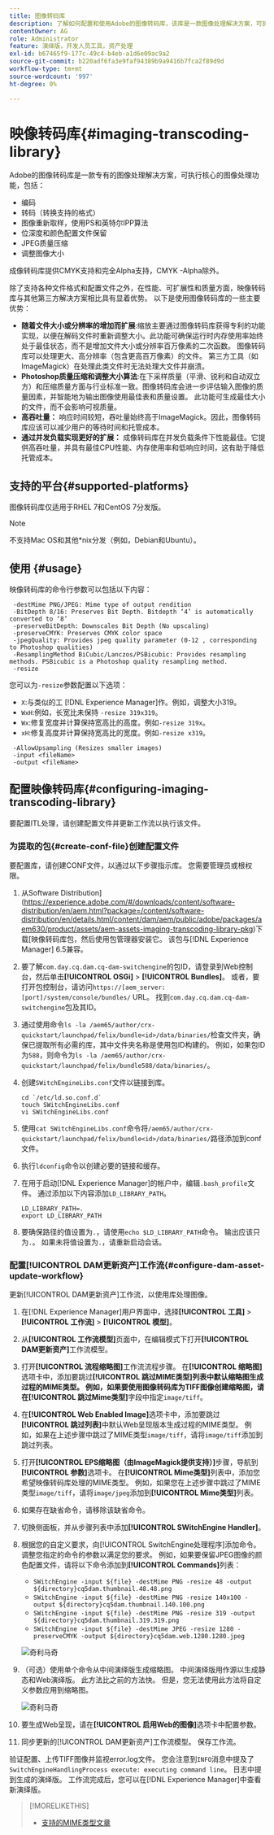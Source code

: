 ```yaml
---
title: 图像转码库
description: 了解如何配置和使用Adobe的图像转码库，该库是一款图像处理解决方案，可执行核心的图像处理功能，包括编码、转码、图像重新采样和图像大小调整。
contentOwner: AG
role: Administrator
feature: 演绎版，开发人员工具，资产处理
exl-id: b67465f9-177c-49c4-b4eb-a1d6e09ac9a2
source-git-commit: b220adf6fa3e9faf94389b9a9416b7fca2f89d9d
workflow-type: tm+mt
source-wordcount: '997'
ht-degree: 0%

---
```


# 映像转码库{#imaging-transcoding-library}

Adobe的图像转码库是一款专有的图像处理解决方案，可执行核心的图像处理功能，包括：

* 编码
* 转码（转换支持的格式）
* 图像重新取样，使用PS和英特尔IPP算法
* 位深度和颜色配置文件保留
* JPEG质量压缩
* 调整图像大小

成像转码库提供CMYK支持和完全Alpha支持，CMYK -Alpha除外。

除了支持各种文件格式和配置文件之外，在性能、可扩展性和质量方面，映像转码库与其他第三方解决方案相比具有显着优势。 以下是使用图像转码库的一些主要优势：

* **随着文件大小或分辨率的增加而扩展**:缩放主要通过图像转码库获得专利的功能实现，以便在解码文件时重新调整大小。此功能可确保运行时内存使用率始终处于最佳状态，而不是增加文件大小或分辨率百万像素的二次函数。 图像转码库可以处理更大、高分辨率（包含更高百万像素）的文件。 第三方工具（如ImageMagick）在处理此类文件时无法处理大文件并崩溃。
* **Photoshop质量压缩和调整大小算法**:在下采样质量（平滑、锐利和自动双立方）和压缩质量方面与行业标准一致。图像转码库会进一步评估输入图像的质量因素，并智能地为输出图像使用最佳表和质量设置。 此功能可生成最佳大小的文件，而不会影响可视质量。
* **高吞吐量：** 响应时间较短，吞吐量始终高于ImageMagick。因此，图像转码库应该可以减少用户的等待时间和托管成本。
* **通过并发负载实现更好的扩展：** 成像转码库在并发负载条件下性能最佳。它提供高吞吐量，并具有最佳CPU性能、内存使用率和低响应时间，这有助于降低托管成本。

## 支持的平台{#supported-platforms}

图像转码库仅适用于RHEL 7和CentOS 7分发版。

>[!NOTE]
>
>不支持Mac OS和其他*nix分发（例如，Debian和Ubuntu）。

## 使用 {#usage}

映像转码库的命令行参数可以包括以下内容：

```shell
 -destMime PNG/JPEG: Mime type of output rendition
 -BitDepth 8/16: Preserves Bit Depth. Bitdepth ‘4’ is automatically converted to ‘8’
 -preserveBitDepth: Downscales Bit Depth (No upscaling)
 -preserveCMYK: Preserves CMYK color space
 -jpegQuality: Provides jpeg quality parameter (0-12 , corresponding to Photoshop qualities)
 -ResamplingMethod BiCubic/Lanczos/PSBicubic: Provides resampling methods. PSBicubic is a Photoshop quality resampling method.
 -resize
```

您可以为`-resize`参数配置以下选项：

* `X`:与类似的工 [!DNL Experience Manager]作。例如，调整大小319。
* `WxH`:例如，长宽比未保持 `-resize 319x319`。
* `Wx`:修复宽度并计算保持宽高比的高度。例如`-resize 319x`。
* `xH`:修复高度并计算保持宽高比的宽度。例如`-resize x319`。

```shell
 -AllowUpsampling (Resizes smaller images)
 -input <fileName>
 -output <fileName>
```

## 配置映像转码库{#configuring-imaging-transcoding-library}

要配置ITL处理，请创建配置文件并更新工作流以执行该文件。

### 为提取的包{#create-conf-file}创建配置文件

要配置库，请创建CONF文件，以通过以下步骤指示库。 您需要管理员或根权限。

1. 从Software Distribution](https://experience.adobe.com/#/downloads/content/software-distribution/en/aem.html?package=/content/software-distribution/en/details.html/content/dam/aem/public/adobe/packages/aem630/product/assets/aem-assets-imaging-transcoding-library-pkg)下载[映像转码库包，然后使用包管理器安装它。 该包与[!DNL Experience Manager] 6.5兼容。

1. 要了解`com.day.cq.dam.cq-dam-switchengine`的包ID，请登录到Web控制台，然后单击&#x200B;**[!UICONTROL OSGi]** > **[!UICONTROL Bundles]**。 或者，要打开包控制台，请访问`https://[aem_server:[port]/system/console/bundles/` URL。 找到`com.day.cq.dam.cq-dam-switchengine`包及其ID。

1. 通过使用命令`ls -la /aem65/author/crx-quickstart/launchpad/felix/bundle<id>/data/binaries/`检查文件夹，确保已提取所有必需的库，其中文件夹名称是使用包ID构建的。 例如，如果包ID为`588`，则命令为`ls -la /aem65/author/crx-quickstart/launchpad/felix/bundle588/data/binaries/`。

1. 创建`SWitchEngineLibs.conf`文件以链接到库。

   ```shell
   cd `/etc/ld.so.conf.d`
   touch SWitchEngineLibs.conf
   vi SWitchEngineLibs.conf
   ```

1. 使用`cat SWitchEngineLibs.conf`命令将`/aem65/author/crx-quickstart/launchpad/felix/bundle<id>/data/binaries/`路径添加到conf文件。

1. 执行`ldconfig`命令以创建必要的链接和缓存。

1. 在用于启动[!DNL Experience Manager]的帐户中，编辑`.bash_profile`文件。 通过添加以下内容添加`LD_LIBRARY_PATH`。

   ```shell
   LD_LIBRARY_PATH=.
   export LD_LIBRARY_PATH
   ```

1. 要确保路径的值设置为`.`，请使用`echo $LD_LIBRARY_PATH`命令。 输出应该只为`.`。 如果未将值设置为`.`，请重新启动会话。

### 配置[!UICONTROL DAM更新资产]工作流{#configure-dam-asset-update-workflow}

更新[!UICONTROL DAM更新资产]工作流，以使用库处理图像。

1. 在[!DNL Experience Manager]用户界面中，选择&#x200B;**[!UICONTROL 工具]** > **[!UICONTROL 工作流]** > **[!UICONTROL 模型]**。

1. 从&#x200B;**[!UICONTROL 工作流模型]**&#x200B;页面中，在编辑模式下打开&#x200B;**[!UICONTROL DAM更新资产]**&#x200B;工作流模型。

1. 打开&#x200B;**[!UICONTROL 流程缩略图]**&#x200B;工作流流程步骤。 在&#x200B;**[!UICONTROL 缩略图]**&#x200B;选项卡中，添加要跳过&#x200B;**[!UICONTROL 跳过MIME类型]**列表中默认缩略图生成过程的MIME类型。
例如，如果要使用图像转码库为TIFF图像创建缩略图，请在**[!UICONTROL 跳过Mime类型]**&#x200B;字段中指定`image/tiff`。

1. 在&#x200B;**[!UICONTROL Web Enabled Image]**&#x200B;选项卡中，添加要跳过&#x200B;**[!UICONTROL 跳过列表]**&#x200B;中默认Web呈现版本生成过程的MIME类型。 例如，如果在上述步骤中跳过了MIME类型`image/tiff`，请将`image/tiff`添加到跳过列表。

1. 打开&#x200B;**[!UICONTROL EPS缩略图（由ImageMagick提供支持）]**&#x200B;步骤，导航到&#x200B;**[!UICONTROL 参数]**&#x200B;选项卡。 在&#x200B;**[!UICONTROL Mime类型]**&#x200B;列表中，添加您希望映像转码库处理的MIME类型。 例如，如果您在上述步骤中跳过了MIME类型`image/tiff`，请将`image/jpeg`添加到&#x200B;**[!UICONTROL Mime类型]**&#x200B;列表。

1. 如果存在缺省命令，请移除该缺省命令。

1. 切换侧面板，并从步骤列表中添加&#x200B;**[!UICONTROL SWitchEngine Handler]**。

1. 根据您的自定义要求，向[!UICONTROL SwitchEngine处理程序]添加命令。 调整您指定的命令的参数以满足您的要求。 例如，如果要保留JPEG图像的颜色配置文件，请将以下命令添加到&#x200B;**[!UICONTROL Commands]**&#x200B;列表：

   * `SWitchEngine -input ${file} -destMime PNG -resize 48 -output ${directory}cq5dam.thumbnail.48.48.png`
   * `SWitchEngine -input ${file} -destMime PNG -resize 140x100 -output ${directory}cq5dam.thumbnail.140.100.png`
   * `SWitchEngine -input ${file} -destMime PNG -resize 319 -output ${directory}cq5dam.thumbnail.319.319.png`
   * `SWitchEngine -input ${file} -destMime JPEG -resize 1280 -preserveCMYK -output ${directory}cq5dam.web.1280.1280.jpeg`

   ![奇利马奇](assets/chlimage_1-199.png)

1. （可选）使用单个命令从中间演绎版生成缩略图。 中间演绎版用作源以生成静态和Web演绎版。 此方法比之前的方法快。 但是，您无法使用此方法将自定义参数应用到缩略图。

   ![奇利马奇](assets/chlimage_1-200.png)

1. 要生成Web呈现，请在&#x200B;**[!UICONTROL 启用Web的图像]**&#x200B;选项卡中配置参数。

1. 同步更新的[!UICONTROL DAM更新资产]工作流模型。 保存工作流。

验证配置、上传TIFF图像并监视error.log文件。 您会注意到`INFO`消息中提及了`SwitchEngineHandlingProcess execute: executing command line`。 日志中提到生成的演绎版。 工作流完成后，您可以在[!DNL Experience Manager]中查看新演绎版。

>[!MORELIKETHIS]
>
>* [支持的MIME类型文章](assets-formats.md#supported-image-transcoding-library)

